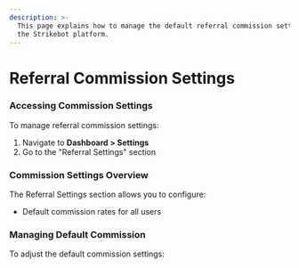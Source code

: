 ```yaml
---
description: >-
  This page explains how to manage the default referral commission settings for
  the Strikebot platform.
---
```


# Referral Commission Settings

### Accessing Commission Settings

To manage referral commission settings:

1. Navigate to **Dashboard > Settings**
2. Go to the "Referral Settings" section

### Commission Settings Overview

The Referral Settings section allows you to configure:

* Default commission rates for all users

### Managing Default Commission

To adjust the default commission settings:

